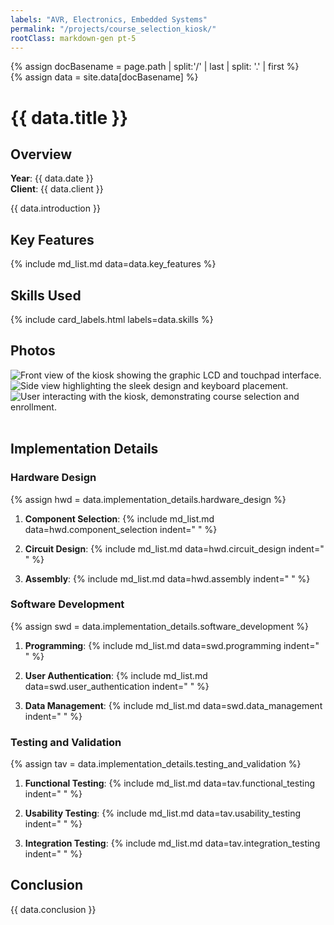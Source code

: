 ```yaml
---
labels: "AVR, Electronics, Embedded Systems"
permalink: "/projects/course_selection_kiosk/"
rootClass: markdown-gen pt-5 
---
```


{% assign docBasename = page.path | split:'/' | last | split: '.' | first %}          
{% assign data = site.data[docBasename] %}

# {{ data.title }}

## Overview

**Year**: {{ data.date }}  
**Client**: {{ data.client }}


{{ data.introduction }}


## Key Features
{% include md_list.md data=data.key_features %}

## Skills Used

{% include card_labels.html labels=data.skills %}


## Photos

<div class="container text-center design-gallery gallery">
    <div class="row justify-content-center">
      <div class="col-sm-3">
        <img src="/assets/images/course_selection_kiosk/3.jpg" 
            alt="Front view of the kiosk showing the graphic LCD and touchpad interface.">
      </div>
      <div class="col-sm-6">
        <img src="/assets/images/course_selection_kiosk/2.jpg"
            alt="Side view highlighting the sleek design and keyboard placement.">
        <img src="/assets/images/course_selection_kiosk/1.jpg"
            alt="User interacting with the kiosk, demonstrating course selection and enrollment.">
      </div>
    </div>
</div>

<br>

## Implementation Details


### Hardware Design
{% assign hwd = data.implementation_details.hardware_design %}

1. **Component Selection**:
   {% include md_list.md data=hwd.component_selection indent="    " %}

2. **Circuit Design**:
   {% include md_list.md data=hwd.circuit_design indent="    " %}

3. **Assembly**:
   {% include md_list.md data=hwd.assembly indent="    " %}  


### Software Development
{% assign swd = data.implementation_details.software_development %}
1. **Programming**:
   {% include md_list.md data=swd.programming indent="    " %}  

2. **User Authentication**:
   {% include md_list.md data=swd.user_authentication indent="    " %}  

3. **Data Management**:
   {% include md_list.md data=swd.data_management indent="    " %}  

### Testing and Validation
{% assign tav = data.implementation_details.testing_and_validation %}
1. **Functional Testing**:
   {% include md_list.md data=tav.functional_testing indent="    " %}  

2. **Usability Testing**:
   {% include md_list.md data=tav.usability_testing indent="    " %}  

3. **Integration Testing**:
   {% include md_list.md data=tav.integration_testing indent="    " %}  

## Conclusion

{{ data.conclusion }}